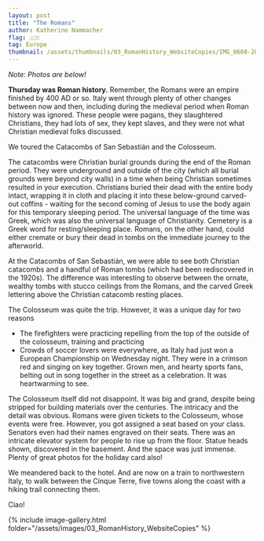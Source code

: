 ```yaml
---
layout: post
title: "The Romans"
author: Katherine Nammacher
flag: 🇮🇹
tag: Europe
thumbnail: /assets/thumbnails/03_RomanHistory_WebsiteCopies/IMG_0668-20.jpg
---
```


_Note: Photos are below!_

**Thursday was Roman history.** Remember, the Romans were an empire finished by 400 AD or so. Italy went through plenty of other changes between now and then, including during the medieval period when Roman history was ignored. These people were pagans, they slaughtered Christians, they had lots of sex, they kept slaves, and they were not what Christian medieval folks discussed.

We toured the Catacombs of San Sebastián and the Colosseum.

The catacombs were Christian burial grounds during the end of the Roman period. They were underground and outside of the city (which all burial grounds were beyond city walls) in a time when being Christian sometimes resulted in your execution. Christians buried their dead with the entire body intact, wrapping it in cloth and placing it into these below-ground carved-out coffins - waiting for the second coming of Jesus to use the body again for this temporary sleeping period. The universal language of the time was Greek, which was also the universal language of Christianity. Cemetery is a Greek word for resting/sleeping place. Romans, on the other hand, could either cremate or bury their dead in tombs on the immediate journey to the afterworld.

At the Catacombs of San Sebastián, we were able to see both Christian catacombs and a handful of Roman tombs (which had been rediscovered in the 1920s). The difference was interesting to observe between the ornate, wealthy tombs with stucco ceilings from the Romans, and the carved Greek lettering above the Christian catacomb resting places.

The Colosseum was quite the trip. However, it was a unique day for two reasons

- The firefighters were practicing repelling from the top of the outside of the colosseum, training and practicing
- Crowds of soccer lovers were everywhere, as Italy had just won a European Championship on Wednesday night. They were in a crimson red and singing on key together. Grown men, and hearty sports fans, belting out in song together in the street as a celebration. It was heartwarming to see.

The Colosseum itself did not disappoint. It was big and grand, despite being stripped for building materials over the centuries. The intricacy and the detail was obvious. Romans were given tickets to the Colosseum, whose events were free. However, you got assigned a seat based on your class. Senators even had their names engraved on their seats. There was an intricate elevator system for people to rise up from the floor. Statue heads shown, discovered in the basement. And the space was just immense. Plenty of great photos for the holiday card also!

We meandered back to the hotel. And are now on a train to northwestern Italy, to walk between the Cinque Terre, five towns along the coast with a hiking trail connecting them.

Ciao!

{% include image-gallery.html folder="/assets/images/03_RomanHistory_WebsiteCopies" %}
